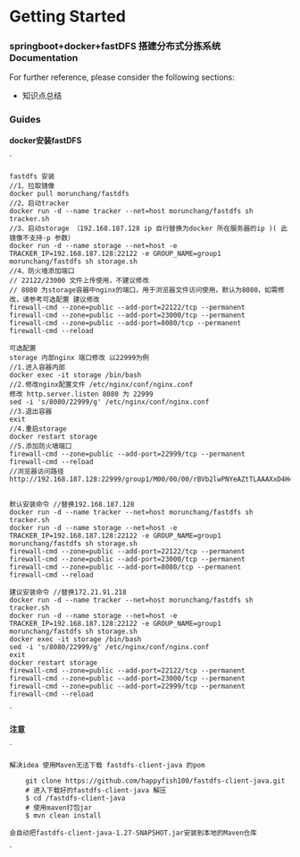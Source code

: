# Getting Started

### springboot+docker+fastDFS 搭建分布式分拣系统  Documentation
For further reference, please consider the following sections:

* 知识点总结

### Guides
**docker安装fastDFS**

`
    
    fastdfs 安装
    //1、拉取镜像
    docker pull morunchang/fastdfs
    //2、启动tracker
    docker run -d --name tracker --net=host morunchang/fastdfs sh tracker.sh
    //3、启动storage （192.168.187.128 ip 自行替换为docker 所在服务器的ip )( 此镜像不支持-p 参数）
    docker run -d --name storage --net=host -e TRACKER_IP=192.168.187.128:22122 -e GROUP_NAME=group1 morunchang/fastdfs sh storage.sh
    //4、防火墙添加端口 
    // 22122/23000 文件上传使用，不建议修改
    // 8080 为storage容器中nginx的端口，用于浏览器文件访问使用，默认为8080，如需修改，请参考可选配置 建议修改
    firewall-cmd --zone=public --add-port=22122/tcp --permanent
    firewall-cmd --zone=public --add-port=23000/tcp --permanent
    firewall-cmd --zone=public --add-port=8080/tcp --permanent
    firewall-cmd --reload
    
    可选配置
    storage 内部nginx 端口修改 以22999为例
    //1.进入容器内部
    docker exec -it storage /bin/bash
    //2.修改nginx配置文件 /etc/nginx/conf/nginx.conf
    修改 http.server.listen 8080 为 22999
    sed -i 's/8080/22999/g' /etc/nginx/conf/nginx.conf
    //3.退出容器
    exit
    //4.重启storage
    docker restart storage
    //5.添加防火墙端口
    firewall-cmd --zone=public --add-port=22999/tcp --permanent
    firewall-cmd --reload
    //浏览器访问路径 http://192.168.187.128:22999/group1/M00/00/00/rBVb2lwPNYeAZtTLAAAXxD4H4Z8674.txt
    
    
    默认安装命令 //替换192.168.187.128
    docker run -d --name tracker --net=host morunchang/fastdfs sh tracker.sh
    docker run -d --name storage --net=host -e TRACKER_IP=192.168.187.128:22122 -e GROUP_NAME=group1 morunchang/fastdfs sh storage.sh
    firewall-cmd --zone=public --add-port=22122/tcp --permanent
    firewall-cmd --zone=public --add-port=23000/tcp --permanent
    firewall-cmd --zone=public --add-port=8080/tcp --permanent
    firewall-cmd --reload
    
    建议安装命令 //替换172.21.91.218
    docker run -d --name tracker --net=host morunchang/fastdfs sh tracker.sh
    docker run -d --name storage --net=host -e TRACKER_IP=192.168.187.128:22122 -e GROUP_NAME=group1 morunchang/fastdfs sh storage.sh
    docker exec -it storage /bin/bash
    sed -i 's/8080/22999/g' /etc/nginx/conf/nginx.conf
    exit
    docker restart storage
    firewall-cmd --zone=public --add-port=22122/tcp --permanent
    firewall-cmd --zone=public --add-port=23000/tcp --permanent
    firewall-cmd --zone=public --add-port=22999/tcp --permanent
    firewall-cmd --reload

    
`

**注意**

`

    解决idea 使用Maven无法下载 fastdfs-client-java 的pom 
    
        git clone https://github.com/happyfish100/fastdfs-client-java.git
        # 进入下载好的fastdfs-client-java 解压
        $ cd /fastdfs-client-java 
        # 使用maven打包jar
        $ mvn clean install 

    会自动把fastdfs-client-java-1.27-SNAPSHOT.jar安装到本地的Maven仓库

`